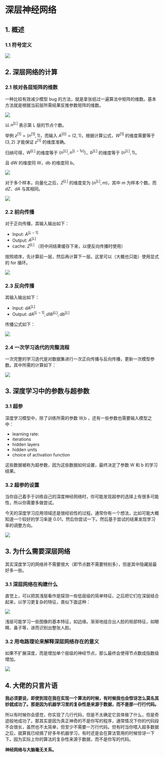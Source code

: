# 深层神经网络

## 1. 概述

### 1.1 符号定义

![](./imgs/多层网络-符号约定.png)

## 2. 深层网络的计算

### 2.1 核对各层矩阵的维数

一种比较有效减少模型 bug 的方法，就是拿张纸过一遍算法中矩阵的维数。基本方法就是根据当前层所需结果反推参数矩阵的维数。

![](./imgs/深层网络的简图.png)

以 $n^{[L]}$ 表示第 L 层的节点个数。

举例 $z^{[1]} = (n^{[1]}, 1)$，而输入 $A^{[0]} = (2, 1)$，根据计算公式，$W^{[1]}$ 的维度需要等于 $(3, 2)$ 才能保证 $z^{[1]}$ 的维度准确。

归纳可得，$W^{[L]}$ 的维度等于 $(n^{[L]}, n^{[L - 1s]})$，$b^{[L]}$ 的维度等于 $(n^{[L]}, 1)$。

且 dW 的维度同 W，db 的维度同 b。

![](./imgs/深层网络-矩阵维度1.png)

对于多个样本，向量化之后，$Z^{[L]}$ 的维度变为 $(n^{[L]}, m)$，其中 $m$ 为样本个数。而 $dZ$、$dA$ 与其相同。

![](./imgs/深层网络-矩阵维度2.png)

### 2.2 前向传播

对于正向传播，其输入输出如下：

- Input: $A^{[L - 1]}$
- Output: $A^{[L]}$
- cache: $Z^{[L]}$ （将中间结果缓存下来，以便反向传播时使用）

按照顺序，先计算前一层，然后再计算下一层。这里可以（大概也只能）使用显式的 for 循环。

![](./imgs/深层网络-正向传播与向量化.png)

### 2.3 反向传播

其输入输出如下：

- Input: $dA^{[L]}$
- Output: $dA^{[L - 1]}, dW^{[L]}, db^{[L]}$

传播公式如下：

![](./imgs/深层网络-前向与后向公式.png)

### 2.4 一次学习迭代的完整流程

一次完整的学习迭代是对数据集进行一次正向传播与反向传播，更新一次模型参数。其中所需的计算如下：

![](./imgs/深层网络反向传播的流程.png)

## 3. 深度学习中的参数与超参数

### 3.1 超参

深度学习模型中，除了训练所需的参数 W,b ，还有一些参数也需要输入模型之中：

- learning rate: 
- iterations
- hidden layers
- hidden units
- choice of activation function

这些数据被称为超参数，因为这些数据如何设置，最终决定了参数 W 和 b 的学习结果。

### 3.2 超参的设置

当你自己着手于训练自己的深度神经网络时，你可能发现超参的选择上有很多可能性，所以你需要多做尝试。

今天的深度学习应用领域还是很经验性的过程。通常你有一个想法，比如可能大概知道一个较好的学习率是 0.01，然后你尝试一下。然后基于尝试的结果发现学习率的调整方向。

![](./imgs/超参的尝试.png)

## 3. 为什么需要深层网络

其实深度学习的网络并不需要很大（即节点数不需要特别多），但是其中隐藏层最好多一些。

### 3.1 深层网络在构建什么

直觉上，可以把其浅层看作是探测一些低层级的简单特征，之后把它们在深层结合起来，以学习更复杂的特征，类似下面这种：

![](./imgs/深层网络的直观理解.png)

浅层可能学习一些图像的基本特征，如边缘。渐渐地组合出人脸的局部特征，如眼睛、鼻子等，进而识别出整张人脸。

### 3.2 用电路理论来解释深层网络存在的意义

如果不扩展深度，而是增加单个层级的神经节点，那么最终会使得节点数成指数级增加。

![](./imgs/深层网络-为什么需要深层网络.png)

## 4. 大佬的只言片语

**我必须要说，即使到现在我在实现一个算法的时候，有时候我也会惊讶怎么莫名其妙就成功了。那是因为机器学习里的复杂性是来源于数据，而不是那一行行代码。**

所以有时候你会感觉，你实现了几行代码，但是不太确定它具体做了什么，但是奇迹般地成功了。那其实是因为真正神奇的不是你写的程序，通常情况下你的代码段不会很长，虽然也不太简单，但至少不需要一万行代码。但有时当你喂入超多数据之后，就算我已经搞了好多年机器学习，有时还是会在算法管用的时候惊讶一下下。因为实际上你的算法的复杂性来源于数据，而不是你写的代码。

**神经网络与大脑毫无关系。**
